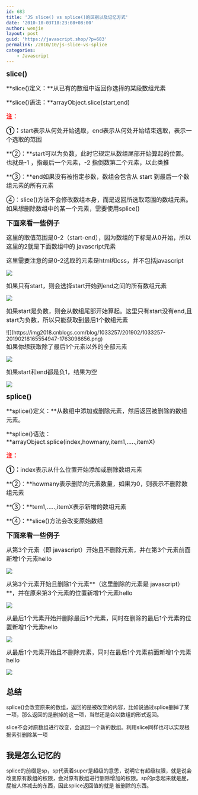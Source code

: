 ```yaml
---
id: 683
title: 'JS slice() vs splice()的区别以及记忆方式'
date: '2010-10-03T18:23:08+08:00'
author: wenjie
layout: post
guid: 'https://javascript.shop/?p=683'
permalink: /2010/10/js-slice-vs-splice
categories:
    - Javascript
---
```


 <span style="font-size: 14pt;"> **slice()**</span>

<span style="font-size: 14pt;"> </span><span style="font-size: 16px;">**slice()定义：**从已有的数组中返回你选择的某段数组元素</span>

<span style="font-size: 16px;"> **slice()语法：**arrayObject.slice(start,end)</span>

 <span style="color: #ff0000;">**<span style="font-size: 16px;">注：</span>**</span>

<span style="font-size: 16px;"> <span style="color: #000000;">**①：**</span>start表示从何处开始选取，end表示从何处开始结束选取，表示一个选取的范围</span>

<span style="font-size: 16px;"> **②：**start可以为负数，此时它规定从数组尾部开始算起的位置。也就是-1 ，指最后一个元素，-2 指倒数第二个元素，以此类推</span>

<span style="font-size: 16px;"> **③：**end如果没有被指定参数，数组会包含从 start 到最后一个数组元素的所有元素</span>

<span style="font-size: 16px;"> ④：slice()方法不会修改数组本身，而是返回所选取范围的数组元素。如果想删除数组中的某一个元素，需要使用splice()</span>

 **<span style="font-size: 18px;">下面来看一些例子</span>**

 <span style="font-size: 16px;"> 这里的取值范围是0-2（start-end），因为数组的下标是从0开始，所以这里的2就是下面数组中的 javascript元素</span>

<span style="font-size: 16px;"> 这里需要注意的是0-2选取的元素是html和css，并不包括javascript</span>

 ![](https://img2018.cnblogs.com/blog/1033257/201902/1033257-20190218165145423-1506403443.png)

 <span style="font-size: 16px;"> 如果只有start，则会选择start开始到end之间的所有数组元素</span>

 ![](https://img2018.cnblogs.com/blog/1033257/201902/1033257-20190218165256787-800771029.png)

 <span style="font-size: 16px;"> 如果start是负数，则会从数组尾部开始算起。这里只有start没有end,且start为负数，所以只能获取到最后1个数组元素</span>

<div> ![](https://img2018.cnblogs.com/blog/1033257/201902/1033257-20190218165554947-1763098656.png)</div> <span style="font-size: 16px;"> 如果你想获取除了最后1个元素以外的全部元素</span>

 ![](https://img2018.cnblogs.com/blog/1033257/201902/1033257-20190218165657697-1062811430.png)

 <span style="font-size: 16px;">如果start和end都是负1，结果为空</span>

 ![](https://img2018.cnblogs.com/blog/1033257/201902/1033257-20190218165722943-570052154.png)

 <span style="font-size: 14pt;"> **splice()**</span>

<span style="font-size: 14pt;"> **<span style="font-size: 16px;"> </span>**</span><span style="font-size: 16px;">**splice()定义：**从数组中添加或删除元素，然后返回被删除的数组元素。</span>

<span style="font-size: 16px;"> **splice()语法：**arrayObject.splice(index,howmany,item1,…..,itemX)</span>

<span style="font-size: 16px;"> <span style="color: #ff0000;"> **注：**</span></span>

<span style="font-size: 16px;"> <span style="color: #000000;">**①：**</span>index表示从什么位置开始添加或删除数组元素  
</span>

<span style="font-size: 16px;"> **②：**howmany表示删除的元素数量，如果为0，则表示不删除数组元素</span>

<span style="font-size: 16px;"> **③：**tem1,…..,itemX表示新增的数组元素</span>

<span style="font-size: 16px;"> **④：**slice()方法会改变原始数组</span>

<span style="font-size: 16px;"> **<span style="font-size: 18px;">下面来看一些例子</span>**</span>

<span style="font-size: 16px;">**<span style="font-size: 18px;"> </span>**<span style="font-size: 18px;"><span style="font-size: 16px;"> 从第3个元素（即 javascript）开始且不删除元素，并在第3个元素前面新增1个元素hello</span></span></span>

<span style="font-size: 16px;"><span style="font-size: 18px;"><span style="font-size: 16px;"> ![](https://img2018.cnblogs.com/blog/1033257/201902/1033257-20190218173418110-609338222.png)</span></span></span>

 <span style="font-size: 16px;"> 从第3个元素开始且</span><span style="font-size: 16px;">删除1个元素**（这里删除的元素是 javascript）**，并在原来第3个元素的位置新增1个元素hello</span>

 ![](https://img2018.cnblogs.com/blog/1033257/201902/1033257-20190218173611650-1975531769.png)

<span style="font-size: 16px;">**<span style="font-size: 18px;"> </span>**<span style="font-size: 18px;"><span style="font-size: 16px;">从最后1个元素开始并删除最后1个元素，同时在删除的最后1个元素的位置新增1个元素hello</span></span></span>

<span style="font-size: 16px;"><span style="font-size: 18px;"><span style="font-size: 16px;"> ![](https://img2018.cnblogs.com/blog/1033257/201902/1033257-20190218173633208-1243764109.png)</span></span></span>

 <span style="font-size: 16px;">从最后1个元素开始且不删除元素，同时在最后1个元素前面新增1个元素hello</span>

<span style="font-size: 16px;"> ![](https://img2018.cnblogs.com/blog/1033257/201902/1033257-20190218173720877-626482378.png)</span>

## 总结

splice()会改变原来的数组，返回的是被改变的内容，比如说通过splice删掉了某一项，那么返回的是删掉的这一项，当然还是会以数组的形式返回。

slice不会对原数组进行改变，会返回一个新的数组。利用slice同样也可以实现根据索引删除某一项

## 我是怎么记忆的

splice的前缀是sp，sp代表着super是超级的意思，说明它有超级权限，就是说会改变原有数组的权限，会对原有数组进行删除增加的权限。sp的p念起来就是屁，屁被人体减去的东西，因此splice返回值的就是 被删除的东西。